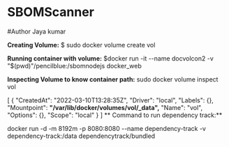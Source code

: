 # SBOMScanner
#Author Jaya kumar

**Creating Volume:**
$ sudo docker volume create vol

**Running container with volume:** 
$docker run -it --name docvolcon2 -v "$(pwd)"/pencilblue:/sbomnodejs docker_web



**Inspecting Volume to know container path:**
sudo docker volume inspect vol

[
    {
        "CreatedAt": "2022-03-10T13:28:35Z",
        "Driver": "local",
        "Labels": {},
        "Mountpoint": **"/var/lib/docker/volumes/vol/_data",**
        "Name": "vol",
        "Options": {},
        "Scope": "local"
    }
]
**
Command to run dependency track:**

docker run -d -m 8192m -p 8080:8080 --name dependency-track -v dependency-track:/data dependencytrack/bundled
